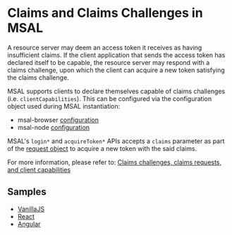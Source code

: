 # Claims and Claims Challenges in MSAL

A resource server may deem an access token it receives as having insufficient claims. If the client application that sends the access token has declared itself to be capable, the resource server may respond with a claims challenge, upon which the client can acquire a new token satisfying the claims challenge.

MSAL supports clients to declare themselves capable of claims challenges (i.e. `clientCapabilities`). This can be configured via the configuration object used during MSAL instantiation:

- msal-browser [configuration](../../msal-browser/docs/configuration.md)
- msal-node [configuration](../../msal-node/docs/configuration.md)

MSAL's `login*` and `acquireToken*` APIs accepts a `claims` parameter as part of the [request object](https://azuread.github.io/microsoft-authentication-library-for-js/ref/modules/_azure_msal_common.html#baseauthrequest) to acquire a new token with the said claims.

For more information, please refer to: [Claims challenges, claims requests, and client capabilities](https://learn.microsoft.com/en-us/azure/active-directory/develop/claims-challenge)

## Samples

- [VanillaJS](../../../samples/msal-browser-samples/VanillaJSTestApp2.0/app/client-capabilities)
- [React](https://github.com/Azure-Samples/ms-identity-javascript-react-tutorial/tree/main/2-Authorization-I/1-call-graph)
- [Angular](https://github.com/Azure-Samples/ms-identity-javascript-angular-tutorial/tree/main/2-Authorization-I/1-call-graph)